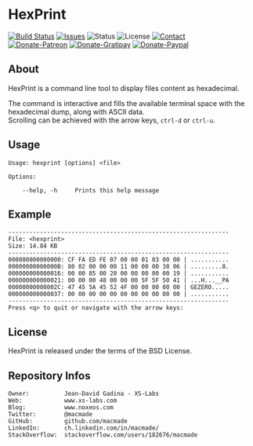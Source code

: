 HexPrint
========

[![Build Status](https://img.shields.io/travis/macmade/HexPrint.svg?branch=master&style=flat)](https://travis-ci.org/macmade/HexPrint)
[![Issues](http://img.shields.io/github/issues/macmade/HexPrint.svg?style=flat)](https://github.com/macmade/HexPrint/issues)
![Status](https://img.shields.io/badge/status-active-brightgreen.svg?style=flat)
![License](https://img.shields.io/badge/license-bsd-brightgreen.svg?style=flat)
[![Contact](https://img.shields.io/badge/contact-@macmade-blue.svg?style=flat)](https://twitter.com/macmade)  
[![Donate-Patreon](https://img.shields.io/badge/donate-patreon-yellow.svg?style=flat)](https://patreon.com/macmade)
[![Donate-Gratipay](https://img.shields.io/badge/donate-gratipay-yellow.svg?style=flat)](https://www.gratipay.com/macmade)
[![Donate-Paypal](https://img.shields.io/badge/donate-paypal-yellow.svg?style=flat)](https://paypal.me/xslabs)

About
-----

HexPrint is a command line tool to display files content as hexadecimal.

The command is interactive and fills the available terminal space with the hexadecimal dump, along with ASCII data.  
Scrolling can be achieved with the arrow keys, `ctrl-d` or `ctrl-u`.

Usage
-----

    Usage: hexprint [options] <file>

    Options:

        --help, -h     Prints this help message

Example
-------

    ---------------------------------------------------------------
    File: <hexprint>
    Size: 14.84 KB
    ---------------------------------------------------------------
    000000000000000: CF FA ED FE 07 00 00 01 03 00 00 | ...........
    00000000000000B: 80 02 00 00 00 11 00 00 00 38 06 | .........8.
    000000000000016: 00 00 85 00 20 00 00 00 00 00 19 | ...........
    000000000000021: 00 00 00 48 00 00 00 5F 5F 50 41 | ...H...__PA
    00000000000002C: 47 45 5A 45 52 4F 00 00 00 00 00 | GEZERO.....
    000000000000037: 00 00 00 00 00 00 00 00 00 00 00 | ...........
    ---------------------------------------------------------------
    Press <q> to quit or navigate with the arrow keys:

License
-------

HexPrint is released under the terms of the BSD License.

Repository Infos
----------------

    Owner:			Jean-David Gadina - XS-Labs
    Web:			www.xs-labs.com
    Blog:			www.noxeos.com
    Twitter:		@macmade
    GitHub:			github.com/macmade
    LinkedIn:		ch.linkedin.com/in/macmade/
    StackOverflow:	stackoverflow.com/users/182676/macmade
